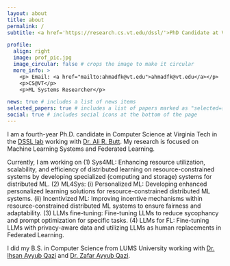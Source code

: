 ```yaml
---
layout: about
title: about
permalink: /
subtitle: <a href='https://research.cs.vt.edu/dssl/'>PhD Candidate at Virginia Tech</a>

profile:
  align: right
  image: prof_pic.jpg
  image_circular: false # crops the image to make it circular
  more_info: >
    <p> Email: <a href="mailto:ahmadfk@vt.edu">ahmadfk@vt.edu</a></p>
    <p>CS@VT</p>
    <p>ML Systems Researcher</p>

news: true # includes a list of news items
selected_papers: true # includes a list of papers marked as "selected={true}"
social: true # includes social icons at the bottom of the page
---
```


I am a fourth-year Ph.D. candidate in Computer Science at Virginia Tech in the <a href='https://research.cs.vt.edu/dssl/people.html'>DSSL lab</a> working with <a href='https://people.cs.vt.edu/butta/'>Dr. Ali R. Butt</a>. My research is focused on Machine Learning Systems and Federated Learning.

Currently, I am working on (1) Sys4ML: Enhancing resource utilization, scalability, and efficiency of distributed learning on resource-constrained systems by developing specialized (computing and storage) systems for distributed ML. (2) ML4Sys: (i) Personalized ML: Developing enhanced personalized learning solutions for resource-constrained distributed ML systems. (ii) Incentivized ML: Improving incentive mechanisms within resource-constrained distributed ML systems to ensure fairness and adaptability. (3) LLMs fine-tuning: Fine-tuning LLMs to reduce sycophancy and prompt optimization for specific tasks. (4) LLMs for FL: Fine-tuning LLMs with privacy-aware data and utilizing LLMs as human replacements in Federated Learning. 

I did my B.S. in Computer Science from LUMS University working with <a href='https://www.ihsanqazi.com/'>Dr. Ihsan Ayyub Qazi</a> and <a href='https://web.lums.edu.pk/~zafar/'>Dr. Zafar Ayyub Qazi</a>.
